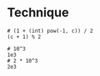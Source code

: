 # Technique


```
# (1 + (int) pow(-1, c)) / 2 
(c + 1) % 2
```

```
# 10^3
1e3
# 2 * 10^3
2e3
```


